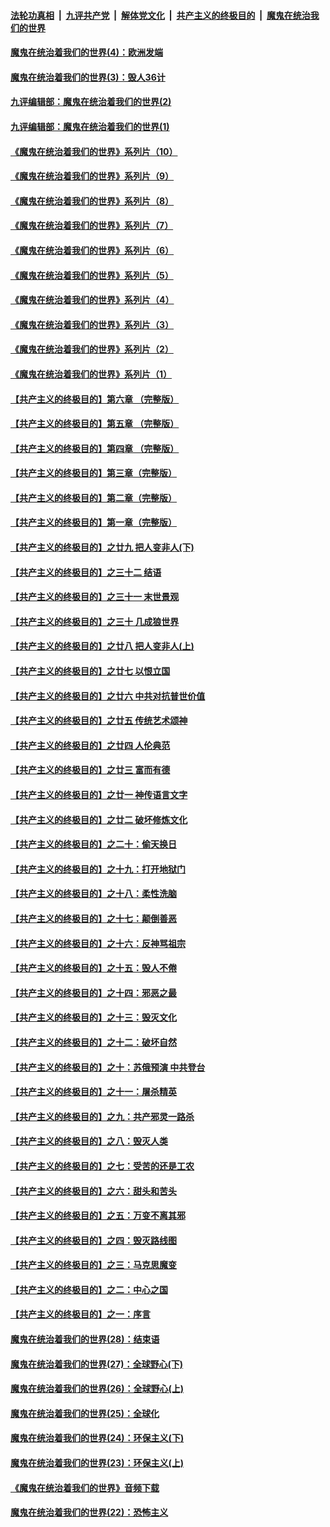 ####  [法轮功真相](../../../../basic/blob/master/README.md?t=09180002) &nbsp;|&nbsp; [九评共产党](../../../../9ping.md/blob/master/README.md?t=09180002) &nbsp;|&nbsp; [解体党文化](../../../../jtdwh.md/blob/master/README.md?t=09180002)  &nbsp;|&nbsp; [共产主义的终极目的](../../../../gczydzjmd.md/blob/master/README.md?t=09180002) &nbsp;|&nbsp; [魔鬼在统治我们的世界](../../../../mgztzwmdsj.md/blob/master/README.md?t=09180002) 

#### [魔鬼在统治着我们的世界(4)：欧洲发端](../pages/nsc422/n10414890.md?t=09180002) 

#### [魔鬼在统治着我们的世界(3)：毁人36计](../pages/nsc422/n10411583.md?t=09180002) 

#### [九评编辑部：魔鬼在统治着我们的世界(2)](../pages/nsc422/n10410036.md?t=09180002) 

#### [九评编辑部：魔鬼在统治着我们的世界(1)](../pages/nsc422/n10406825.md?t=09180002) 

#### [《魔鬼在统治着我们的世界》系列片（10）](../pages/nsc422/n12292670.md?t=09180002) 

#### [《魔鬼在统治着我们的世界》系列片（9）](../pages/nsc422/n12290859.md?t=09180002) 

#### [《魔鬼在统治着我们的世界》系列片（8）](../pages/nsc422/n12287445.md?t=09180002) 

#### [《魔鬼在统治着我们的世界》系列片（7）](../pages/nsc422/n12283425.md?t=09180002) 

#### [《魔鬼在统治着我们的世界》系列片（6）](../pages/nsc422/n12282314.md?t=09180002) 

#### [《魔鬼在统治着我们的世界》系列片（5）](../pages/nsc422/n12281419.md?t=09180002) 

#### [《魔鬼在统治着我们的世界》系列片（4）](../pages/nsc422/n12274024.md?t=09180002) 

#### [《魔鬼在统治着我们的世界》系列片（3）](../pages/nsc422/n12271322.md?t=09180002) 

#### [《魔鬼在统治着我们的世界》系列片（2）](../pages/nsc422/n12269049.md?t=09180002) 

#### [《魔鬼在统治着我们的世界》系列片（1）](../pages/nsc422/n12267575.md?t=09180002) 

#### [【共产主义的终极目的】第六章 （完整版）](../pages/nsc422/n11428913.md?t=09180002) 

#### [【共产主义的终极目的】第五章 （完整版）](../pages/nsc422/n11428912.md?t=09180002) 

#### [【共产主义的终极目的】第四章 （完整版）](../pages/nsc422/n11428907.md?t=09180002) 

#### [【共产主义的终极目的】第三章（完整版）](../pages/nsc422/n11428848.md?t=09180002) 

#### [【共产主义的终极目的】第二章（完整版）](../pages/nsc422/n11428831.md?t=09180002) 

#### [【共产主义的终极目的】第一章（完整版）](../pages/nsc422/n11417651.md?t=09180002) 

#### [【共产主义的终极目的】之廿九 把人变非人(下)](../pages/nsc422/n11344140.md?t=09180002) 

#### [【共产主义的终极目的】之三十二 结语](../pages/nsc422/n11360535.md?t=09180002) 

#### [【共产主义的终极目的】之三十一 末世景观](../pages/nsc422/n11351129.md?t=09180002) 

#### [【共产主义的终极目的】之三十 几成狼世界](../pages/nsc422/n11348280.md?t=09180002) 

#### [【共产主义的终极目的】之廿八 把人变非人(上)](../pages/nsc422/n11340492.md?t=09180002) 

#### [【共产主义的终极目的】之廿七 以恨立国](../pages/nsc422/n11336944.md?t=09180002) 

#### [【共产主义的终极目的】之廿六 中共对抗普世价值](../pages/nsc422/n11324785.md?t=09180002) 

#### [【共产主义的终极目的】之廿五 传统艺术颂神](../pages/nsc422/n11296396.md?t=09180002) 

#### [【共产主义的终极目的】之廿四 人伦典范](../pages/nsc422/n11296397.md?t=09180002) 

#### [【共产主义的终极目的】之廿三 富而有德](../pages/nsc422/n11283598.md?t=09180002) 

#### [【共产主义的终极目的】之廿一 神传语言文字](../pages/nsc422/n11263265.md?t=09180002) 

#### [【共产主义的终极目的】之廿二 破坏修炼文化](../pages/nsc422/n11245728.md?t=09180002) 

#### [【共产主义的终极目的】之二十：偷天换日](../pages/nsc422/n11238846.md?t=09180002) 

#### [【共产主义的终极目的】之十九：打开地狱门](../pages/nsc422/n11206376.md?t=09180002) 

#### [【共产主义的终极目的】之十八：柔性洗脑](../pages/nsc422/n11199994.md?t=09180002) 

#### [【共产主义的终极目的】之十七：颠倒善恶](../pages/nsc422/n11179782.md?t=09180002) 

#### [【共产主义的终极目的】之十六：反神骂祖宗](../pages/nsc422/n11166798.md?t=09180002) 

#### [【共产主义的终极目的】之十五：毁人不倦](../pages/nsc422/n11166792.md?t=09180002) 

#### [【共产主义的终极目的】之十四：邪恶之最](../pages/nsc422/n11150249.md?t=09180002) 

#### [【共产主义的终极目的】之十三：毁灭文化](../pages/nsc422/n11135227.md?t=09180002) 

#### [【共产主义的终极目的】之十二：破坏自然](../pages/nsc422/n11135214.md?t=09180002) 

#### [【共产主义的终极目的】之十：苏俄预演 中共登台](../pages/nsc422/n11118424.md?t=09180002) 

#### [【共产主义的终极目的】之十一：屠杀精英](../pages/nsc422/n11118442.md?t=09180002) 

#### [【共产主义的终极目的】之九：共产邪灵一路杀](../pages/nsc422/n11114139.md?t=09180002) 

#### [【共产主义的终极目的】之八：毁灭人类](../pages/nsc422/n11108503.md?t=09180002) 

#### [【共产主义的终极目的】之七：受苦的还是工农](../pages/nsc422/n11101809.md?t=09180002) 

#### [【共产主义的终极目的】之六：甜头和苦头](../pages/nsc422/n11096971.md?t=09180002) 

#### [【共产主义的终极目的】之五：万变不离其邪](../pages/nsc422/n11091285.md?t=09180002) 

#### [【共产主义的终极目的】之四：毁灭路线图](../pages/nsc422/n11086284.md?t=09180002) 

#### [【共产主义的终极目的】之三：马克思魔变](../pages/nsc422/n11061941.md?t=09180002) 

#### [【共产主义的终极目的】之二：中心之国](../pages/nsc422/n11047728.md?t=09180002) 

#### [【共产主义的终极目的】之一：序言](../pages/nsc422/n11086077.md?t=09180002) 

#### [魔鬼在统治着我们的世界(28)：结束语](../pages/nsc422/n10936246.md?t=09180002) 

#### [魔鬼在统治着我们的世界(27)：全球野心(下)](../pages/nsc422/n10928319.md?t=09180002) 

#### [魔鬼在统治着我们的世界(26)：全球野心(上)](../pages/nsc422/n10900318.md?t=09180002) 

#### [魔鬼在统治着我们的世界(25)：全球化](../pages/nsc422/n10788205.md?t=09180002) 

#### [魔鬼在统治着我们的世界(24)：环保主义(下)](../pages/nsc422/n10695307.md?t=09180002) 

#### [魔鬼在统治着我们的世界(23)：环保主义(上)](../pages/nsc422/n10688613.md?t=09180002) 

#### [《魔鬼在统治着我们的世界》音频下载](../pages/nsc422/n10635553.md?t=09180002) 

#### [魔鬼在统治着我们的世界(22)：恐怖主义](../pages/nsc422/n10614727.md?t=09180002) 

